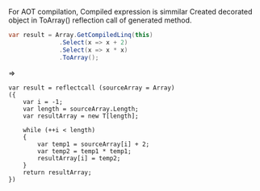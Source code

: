 For AOT compilation, Compiled expression is simmilar
Created decorated object in ToArray() reflection call of generated method.

```cs
var result = Array.GetCompiledLinq(this)
			  .Select(x => x + 2)
			  .Select(x => x * x)
			  .ToArray();
```																																																																																																																																																																																																		
=>

```
var result = reflectcall (sourceArray = Array)
({
	var i = -1;		
	var length = sourceArray.Length;
	var resultArray = new T[length];
		
	while (++i < length)
	{
		var temp1 = sourceArray[i] + 2;
		var temp2 = temp1 * temp1;
		resultArray[i] = temp2;
	}
	return resultArray;
})
```				
